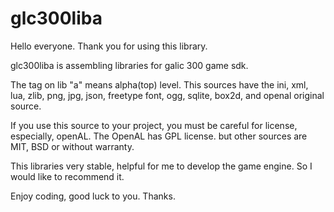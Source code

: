glc300liba
==========

Hello everyone.
Thank you for using this library.

glc300liba is assembling libraries for galic 300 game sdk.

The tag on lib "a" means alpha(top) level.
This sources have the ini, xml, lua, zlib, png, jpg, json, freetype font, ogg, sqlite, box2d, and openal original source.

If you use this source to your project, you must be careful for license, especially, openAL.
The OpenAL has GPL license. but other sources are MIT, BSD or without warranty.

This libraries very stable, helpful for me to develop the game engine. So I would like to recommend it.

Enjoy coding, good luck to you.
Thanks.
